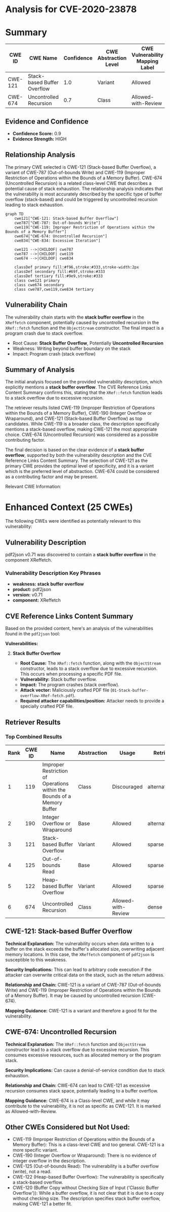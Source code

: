# Analysis for CVE-2020-23878

# Summary
| CWE ID | CWE Name | Confidence | CWE Abstraction Level | CWE Vulnerability Mapping Label | CWE-Vulnerability Mapping Notes |
|---|---|---|---|---|---|
| CWE-121 | Stack-based Buffer Overflow | 1.0 | Variant | Allowed | Primary CWE |
| CWE-674 | Uncontrolled Recursion | 0.7 | Class | Allowed-with-Review | Secondary Candidate |

## Evidence and Confidence

*   **Confidence Score:** 0.9
*   **Evidence Strength:** HIGH

## Relationship Analysis
The primary CWE selected is CWE-121 (Stack-based Buffer Overflow), a variant of CWE-787 (Out-of-bounds Write) and CWE-119 (Improper Restriction of Operations within the Bounds of a Memory Buffer). CWE-674 (Uncontrolled Recursion) is a related class-level CWE that describes a potential cause of stack exhaustion. The relationship analysis indicates that the vulnerability is most accurately described by the specific type of buffer overflow (stack-based) and could be triggered by uncontrolled recursion leading to stack exhaustion.

```mermaid
graph TD
    cwe121["CWE-121: Stack-based Buffer Overflow"]
    cwe787["CWE-787: Out-of-bounds Write"]
    cwe119["CWE-119: Improper Restriction of Operations within the Bounds of a Memory Buffer"]
    cwe674["CWE-674: Uncontrolled Recursion"]
    cwe834["CWE-834: Excessive Iteration"]
    
    cwe121 -->|CHILDOF| cwe787
    cwe787 -->|CHILDOF| cwe119
    cwe674 -->|CHILDOF| cwe834

    classDef primary fill:#f96,stroke:#333,stroke-width:2px
    classDef secondary fill:#69f,stroke:#333
    classDef tertiary fill:#9e9,stroke:#333
    class cwe121 primary
    class cwe674 secondary
    class cwe787,cwe119,cwe834 tertiary
```

## Vulnerability Chain
The vulnerability chain starts with the **stack buffer overflow** in the `XReffetch` component, potentially caused by uncontrolled recursion in the `XRef::fetch` function and the `ObjectStream` constructor. The final impact is a program crash due to stack overflow.
  - Root Cause: **Stack Buffer Overflow**, Potentially **Uncontrolled Recursion**
  - Weakness: Writing beyond buffer boundary on the stack
  - Impact: Program crash (stack overflow)

## Summary of Analysis
The initial analysis focused on the provided vulnerability description, which explicitly mentions a **stack buffer overflow**. The CVE Reference Links Content Summary confirms this, stating that the `XRef::fetch` function leads to a stack overflow due to excessive recursion.

The retriever results listed CWE-119 (Improper Restriction of Operations within the Bounds of a Memory Buffer), CWE-190 (Integer Overflow or Wraparound), and CWE-121 (Stack-based Buffer Overflow) as top candidates. While CWE-119 is a broader class, the description specifically mentions a stack-based overflow, making CWE-121 the most appropriate choice. CWE-674 (Uncontrolled Recursion) was considered as a possible contributing factor.

The final decision is based on the clear evidence of a **stack buffer overflow**, supported by both the vulnerability description and the CVE Reference Links Content Summary. The selection of CWE-121 as the primary CWE provides the optimal level of specificity, and it is a variant which is the preferred level of abstraction. CWE-674 could be considered as a contributing factor and may be present.

Relevant CWE Information:

# Enhanced Context (25 CWEs)
The following CWEs were identified as potentially relevant to this vulnerability:

## Vulnerability Description
pdf2json v0.71 was discovered to contain a **stack buffer overflow** in the component XReffetch.

### Vulnerability Description Key Phrases
- **weakness:** **stack buffer overflow**
- **product:** pdf2json
- **version:** v0.71
- **component:** XReffetch

## CVE Reference Links Content Summary
Based on the provided content, here's an analysis of the vulnerabilities found in the `pdf2json` tool:

**Vulnerabilities:**

2.  **Stack Buffer Overflow**

    *   **Root Cause:** The `XRef::fetch` function, along with the `ObjectStream` constructor, leads to a stack overflow due to excessive recursion. This occurs when processing a specific PDF file.
    *   **Vulnerability:** Stack buffer overflow.
    *   **Impact:**  The program crashes (stack overflow).
    *   **Attack vector:** Maliciously crafted PDF file (`01-Stack-buffer-overflow-XRef-fetch.pdf`).
    *   **Required attacker capabilities/position:** Attacker needs to provide a specially crafted PDF file.

## Retriever Results

### Top Combined Results

| Rank | CWE ID | Name | Abstraction | Usage  | Retrievers | Individual Scores |
|------|--------|------|-------------|-------|------------|-------------------|
| 1 | 119 | Improper Restriction of Operations within the Bounds of a Memory Buffer | Class | Discouraged | alternate_terms | 0.800 |
| 2 | 190 | Integer Overflow or Wraparound | Base | Allowed | alternate_terms | 0.800 |
| 3 | 121 | Stack-based Buffer Overflow | Variant | Allowed | sparse | 0.158 |
| 4 | 125 | Out-of-bounds Read | Base | Allowed | sparse | 0.140 |
| 5 | 122 | Heap-based Buffer Overflow | Variant | Allowed | sparse | 0.136 |
| 6 | 674 | Uncontrolled Recursion | Class | Allowed-with-Review | dense | 0.558 |

## CWE-121: Stack-based Buffer Overflow
**Technical Explanation:** The vulnerability occurs when data written to a buffer on the stack exceeds the buffer's allocated size, overwriting adjacent memory locations. In this case, the `XReffetch` component of `pdf2json` is susceptible to this weakness.

**Security Implications:** This can lead to arbitrary code execution if the attacker can overwrite critical data on the stack, such as the return address.

**Relationship and Chain:** CWE-121 is a variant of CWE-787 (Out-of-bounds Write) and CWE-119 (Improper Restriction of Operations within the Bounds of a Memory Buffer). It may be caused by uncontrolled recursion (CWE-674).

**Mapping Guidance:** CWE-121 is a variant and therefore a good fit for the vulnerability.

## CWE-674: Uncontrolled Recursion
**Technical Explanation:** The `XRef::fetch` function and `ObjectStream` constructor lead to a stack overflow due to excessive recursion. This consumes excessive resources, such as allocated memory or the program stack.

**Security Implications:** Can cause a denial-of-service condition due to stack exhaustion.

**Relationship and Chain:** CWE-674 can lead to CWE-121 as excessive recursion consumes stack space, potentially leading to a buffer overflow.

**Mapping Guidance:** CWE-674 is a Class-level CWE, and while it may contribute to the vulnerability, it is not as specific as CWE-121. It is marked as Allowed-with-Review.

## Other CWEs Considered but Not Used:
- CWE-119 (Improper Restriction of Operations within the Bounds of a Memory Buffer): This is a class-level CWE and too general. CWE-121 is a more specific variant.
- CWE-190 (Integer Overflow or Wraparound): There is no evidence of integer overflow in the description.
- CWE-125 (Out-of-bounds Read): The vulnerability is a buffer overflow (write), not a read.
- CWE-122 (Heap-based Buffer Overflow): The vulnerability is specifically a stack-based overflow.
- CWE-120 (Buffer Copy without Checking Size of Input ('Classic Buffer Overflow')): While a buffer overflow, it is not clear that it is due to a copy without checking size. The description specifies stack buffer overflow, making CWE-121 a better fit.